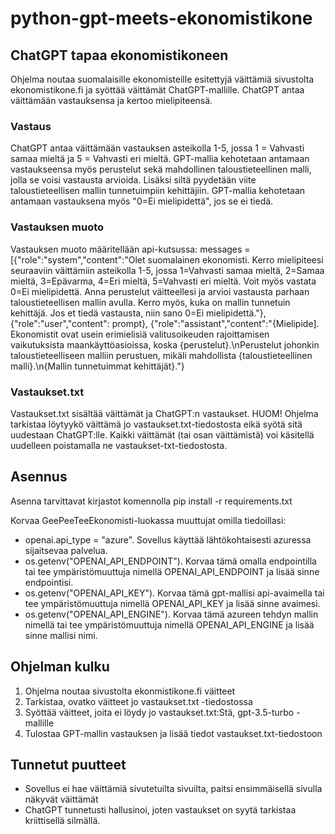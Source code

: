 # python-gpt-meets-ekonomistikone

## ChatGPT tapaa ekonomistikoneen
Ohjelma noutaa suomalaisille ekonomisteille esitettyjä väittämiä sivustolta ekonomistikone.fi ja syöttää väittämät ChatGPT-mallille. ChatGPT antaa väittämään vastauksensa ja kertoo mielipiteensä.

### Vastaus
ChatGPT antaa väittämään vastauksen asteikolla 1-5, jossa 1 = Vahvasti samaa mieltä ja 5 = Vahvasti eri mieltä. GPT-mallia kehotetaan antamaan vastaukseensa myös perustelut sekä mahdollinen taloustieteellinen malli, jolla se voisi vastausta arvioida. Lisäksi siltä pyydetään viite taloustieteellisen mallin tunnetuimpiin kehittäjiin. GPT-mallia kehotetaan antamaan vastauksena myös "0=Ei mielipidettä", jos se ei tiedä.

### Vastauksen muoto
Vastauksen muoto määritellään api-kutsussa:
messages = [{"role":"system","content":"Olet suomalainen ekonomisti. Kerro mielipiteesi seuraaviin väittämiin asteikolla 1-5, jossa 1=Vahvasti samaa mieltä, 2=Samaa mieltä, 3=Epävarma, 4=Eri mieltä, 5=Vahvasti eri mieltä. Voit myös vastata 0=Ei mielipidettä. Anna perustelut väitteellesi ja arvioi vastausta parhaan taloustieteellisen mallin avulla. Kerro myös, kuka on mallin tunnetuin kehittäjä. Jos et tiedä vastausta, niin sano 0=Ei mielipidettä."},
                        {"role":"user","content": prompt},
                        {"role":"assistant","content":"{Mielipide]. Ekonomistit ovat usein erimielisiä valitusoikeuden rajoittamisen vaikutuksista maankäyttöasioissa, koska {perustelut}.\nPerustelut johonkin taloustieteelliseen malliin perustuen, mikäli mahdollista {taloustieteellinen malli}.\n{Mallin tunnetuimmat kehittäjät}."}

### Vastaukset.txt
Vastaukset.txt sisältää väittämät ja ChatGPT:n vastaukset. HUOM! Ohjelma tarkistaa löytyykö väittämä jo vastaukset.txt-tiedostosta eikä syötä sitä uudestaan ChatGPT:lle. Kaikki väittämät (tai osan väittämistä) voi käsitellä uudelleen poistamalla ne vastaukset-txt-tiedostosta.

## Asennus
Asenna tarvittavat kirjastot komennolla
pip install -r requirements.txt

Korvaa GeePeeTeeEkonomisti-luokassa muuttujat omilla tiedoillasi:
- openai.api_type = "azure". Sovellus käyttää lähtökohtaisesti azuressa sijaitsevaa palvelua.
- os.getenv("OPENAI_API_ENDPOINT"). Korvaa tämä omalla endpointilla tai tee ympäristömuuttuja nimellä OPENAI_API_ENDPOINT ja lisää sinne endpointisi.
- os.getenv("OPENAI_API_KEY"). Korvaa tämä gpt-mallisi api-avaimella tai tee ympäristömuuttuja nimellä OPENAI_API_KEY ja lisää sinne avaimesi.
- os.getenv("OPENAI_API_ENGINE"). Korvaa tämä azureen tehdyn mallin nimellä tai tee ympäristömuuttuja nimellä OPENAI_API_ENGINE ja lisää sinne mallisi nimi.

## Ohjelman kulku
1) Ohjelma noutaa sivustolta ekonmistikone.fi väitteet
2) Tarkistaa, ovatko väitteet jo vastaukset.txt -tiedostossa
3) Syöttää väitteet, joita ei löydy jo vastaukset.txt:Stä, gpt-3.5-turbo -mallille
4) Tulostaa GPT-mallin vastauksen ja lisää tiedot vastaukset.txt-tiedostoon

## Tunnetut puutteet
- Sovellus ei hae väittämiä sivutetuilta sivuilta, paitsi ensimmäisellä sivulla näkyvät väittämät
- ChatGPT tunnetusti hallusinoi, joten vastaukset on syytä tarkistaa kriittisellä silmällä.
